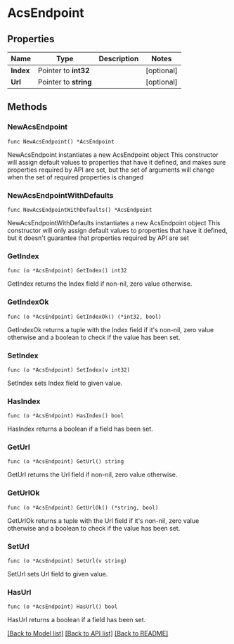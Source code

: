 # AcsEndpoint

## Properties

Name | Type | Description | Notes
------------ | ------------- | ------------- | -------------
**Index** | Pointer to **int32** |  | [optional] 
**Url** | Pointer to **string** |  | [optional] 

## Methods

### NewAcsEndpoint

`func NewAcsEndpoint() *AcsEndpoint`

NewAcsEndpoint instantiates a new AcsEndpoint object
This constructor will assign default values to properties that have it defined,
and makes sure properties required by API are set, but the set of arguments
will change when the set of required properties is changed

### NewAcsEndpointWithDefaults

`func NewAcsEndpointWithDefaults() *AcsEndpoint`

NewAcsEndpointWithDefaults instantiates a new AcsEndpoint object
This constructor will only assign default values to properties that have it defined,
but it doesn't guarantee that properties required by API are set

### GetIndex

`func (o *AcsEndpoint) GetIndex() int32`

GetIndex returns the Index field if non-nil, zero value otherwise.

### GetIndexOk

`func (o *AcsEndpoint) GetIndexOk() (*int32, bool)`

GetIndexOk returns a tuple with the Index field if it's non-nil, zero value otherwise
and a boolean to check if the value has been set.

### SetIndex

`func (o *AcsEndpoint) SetIndex(v int32)`

SetIndex sets Index field to given value.

### HasIndex

`func (o *AcsEndpoint) HasIndex() bool`

HasIndex returns a boolean if a field has been set.

### GetUrl

`func (o *AcsEndpoint) GetUrl() string`

GetUrl returns the Url field if non-nil, zero value otherwise.

### GetUrlOk

`func (o *AcsEndpoint) GetUrlOk() (*string, bool)`

GetUrlOk returns a tuple with the Url field if it's non-nil, zero value otherwise
and a boolean to check if the value has been set.

### SetUrl

`func (o *AcsEndpoint) SetUrl(v string)`

SetUrl sets Url field to given value.

### HasUrl

`func (o *AcsEndpoint) HasUrl() bool`

HasUrl returns a boolean if a field has been set.


[[Back to Model list]](../README.md#documentation-for-models) [[Back to API list]](../README.md#documentation-for-api-endpoints) [[Back to README]](../README.md)


